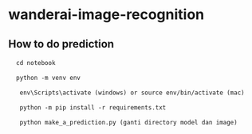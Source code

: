 # wanderai-image-recognition

## How to do prediction

<pre> <code> cd notebook </code> </pre>

<pre> <code> python -m venv env  </code> </pre>

<pre> <code>  env\Scripts\activate (windows) or source env/bin/activate (mac)  </code> </pre>

<pre> <code>  python -m pip install -r requirements.txt  </code> </pre>

<pre> <code>  python make_a_prediction.py (ganti directory model dan image) </code> </pre>
